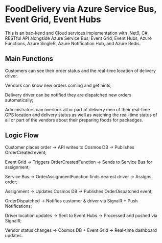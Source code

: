 # FoodDelivery via Azure Service Bus, Event Grid, Event Hubs
This is an bac-kend and Cloud services implementation with .Net9, C#, RESTful API alongside Azure Service Bus, Event Grid, Event Hubs, Azure Functions, Azure SingleR, Azure Notification Hub, and Azure Redis.

## Main Functions
Customers can see their order status and the real-time location of delivery driver.

Vendors can know new orders coming and get hints; 

Delivery driver can be notified they are dispatched new orders automatically; 

Administrators can overlook all or part of delivery men of their real-time GPS location and delivery status as well as watching the real-time status of all or part of the vendors about their preparing foods for packadges.

## Logic Flow
Customer places order → API writes to Cosmos DB → Publishes OrderCreated event;

Event Grid → Triggers OrderCreatedFunction → Sends to Service Bus for assignment;

Service Bus → OrderAssignmentFunction finds nearest driver → Assigns order;

Assignment → Updates Cosmos DB → Publishes OrderDispatched event;

OrderDispatched → Notifies customer & driver via SignalR + Push Notifications;

Driver location updates → Sent to Event Hubs → Processed and pushed via SignalR;

Vendor status changes → Cosmos DB + Event Grid → Real-time dashboard updates.
